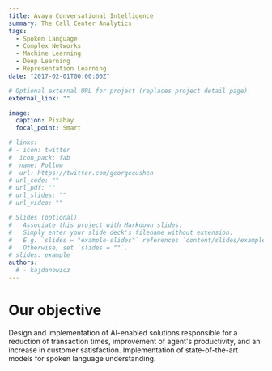 ```yaml
---
title: Avaya Conversational Intelligence
summary: The Call Center Analytics
tags:
  - Spoken Language
  - Complex Networks
  - Machine Learning
  - Deep Learning
  - Representation Learning
date: "2017-02-01T00:00:00Z"

# Optional external URL for project (replaces project detail page).
external_link: ""

image:
  caption: Pixabay
  focal_point: Smart

# links:
# - icon: twitter
#  icon_pack: fab
#  name: Follow
#  url: https://twitter.com/georgecushen
# url_code: ""
# url_pdf: ""
# url_slides: ""
# url_video: ""

# Slides (optional).
#   Associate this project with Markdown slides.
#   Simply enter your slide deck's filename without extension.
#   E.g. `slides = "example-slides"` references `content/slides/example-slides.md`.
#   Otherwise, set `slides = ""`.
# slides: example
authors:
  # - kajdanowicz
---
```


# Our objective

Design and implementation of AI-enabled solutions responsible for a reduction of transaction times, improvement of agent's productivity, and an increase in customer satisfaction. Implementation of state-of-the-art models for spoken language understanding.

<!-- <p align="center">
  <img src="network.png">
</p> -->
